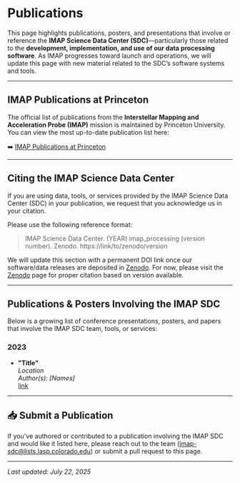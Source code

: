 # Publications

This page highlights publications, posters, and presentations that involve or reference the **IMAP Science Data Center (SDC)**—particularly those related to the **development, implementation, and use of our data processing software**. As IMAP progresses toward launch and operations, we will update this page with new material related to the SDC’s software systems and tools.

---

## IMAP Publications at Princeton

The official list of publications from the **Interstellar Mapping and Acceleration Probe (IMAP)** mission is maintained by Princeton University. You can view the most up-to-date publication list here:

➡️ [IMAP Publications at Princeton](https://imap.princeton.edu/news/publications)

---

## Citing the IMAP Science Data Center

If you are using data, tools, or services provided by the IMAP Science Data Center (SDC) in your publication, we request that you acknowledge us in your citation.

Please use the following reference format:

> IMAP Science Data Center. (YEAR) imap_processing (version number). Zenodo. https://link/to/zenodo/version

We will update this section with a permanent DOI link once our software/data releases are deposited in [Zenodo](https://zenodo.org/). For now, please visit the [Zenodo](https://zenodo.org/records/15540908) page for proper citation based on version available. 

---

## Publications & Posters Involving the IMAP SDC

Below is a growing list of conference presentations, posters, and papers that involve the IMAP SDC team, tools, or services:

### 2023

- **"Title"**  
  *Location*  
  *Author(s): [Names]*  
  [link]()


---

## 📥 Submit a Publication

If you've authored or contributed to a publication involving the IMAP SDC and would like it listed here, please reach out to the team (imap-sdc@lists.lasp.colorado.edu) or submit a pull request to this page.

---

*Last updated: July 22, 2025*
